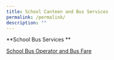 ```yaml
---
title: School Canteen and Bus Services
permalink: /permalink/
description: ""
---
```

**School Bus Services **

[School Bus Operator and Bus Fare](/files/school%20operator%20and%20bus%20fare.pdf)


